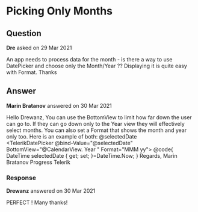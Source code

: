 # Picking Only Months

## Question

**Dre** asked on 29 Mar 2021

An app needs to process data for the month - is there a way to use DatePicker and choose only the Month/Year ?? Displaying it is quite easy with Format. Thanks

## Answer

**Marin Bratanov** answered on 30 Mar 2021

Hello Drewanz, You can use the BottomView to limit how far down the user can go to. If they can go down only to the Year view they will effectively select months. You can also set a Format that shows the month and year only too. Here is an example of both: @selectedDate <br /> <TelerikDatePicker @bind-Value="@selectedDate" BottomView="@CalendarView. Year " Format="MMM yy"> </TelerikDatePicker> @code{
DateTime selectedDate { get; set; }=DateTime.Now;
} Regards, Marin Bratanov Progress Telerik

### Response

**Drewanz** answered on 30 Mar 2021

PERFECT ! Many thanks!
